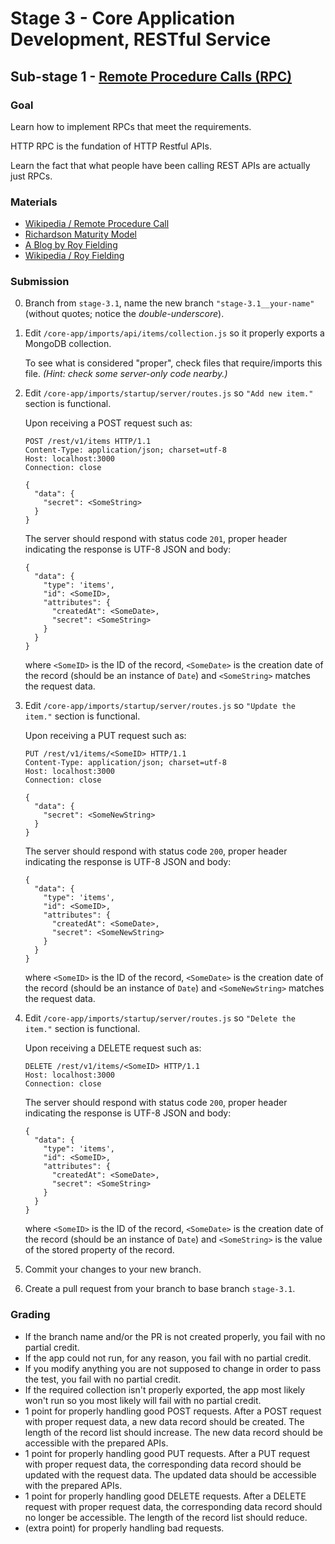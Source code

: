 # Stage 3 - Core Application Development, RESTful Service

## Sub-stage 1 - [Remote Procedure Calls (RPC)](https://en.wikipedia.org/wiki/Remote_procedure_call)

### Goal

Learn how to implement RPCs that meet the requirements.

HTTP RPC is the fundation of HTTP Restful APIs.

Learn the fact that what people have been calling REST APIs are actually just RPCs.

### Materials

- [Wikipedia / Remote Procedure Call](https://en.wikipedia.org/wiki/Remote_procedure_call)
- [Richardson Maturity Model](http://martinfowler.com/articles/richardsonMaturityModel.html)
- [A Blog by Roy Fielding](http://roy.gbiv.com/untangled/2008/rest-apis-must-be-hypertext-driven)
- [Wikipedia / Roy Fielding](https://en.wikipedia.org/wiki/Roy_Fielding)

### Submission

0. Branch from `stage-3.1`, name the new branch `"stage-3.1__your-name"` (without quotes; notice the *double-underscore*).
0. Edit `/core-app/imports/api/items/collection.js` so it properly exports a MongoDB collection.

   To see what is considered "proper", check files that require/imports this file. *(Hint: check some server-only code nearby.)*

0. Edit `/core-app/imports/startup/server/routes.js` so `"Add new item."` section is functional.

   Upon receiving a POST request such as:
   ```
   POST /rest/v1/items HTTP/1.1
   Content-Type: application/json; charset=utf-8
   Host: localhost:3000
   Connection: close

   {
     "data": {
       "secret": <SomeString>
     }
   }
   ```
   The server should respond with status code `201`, proper header indicating the response is UTF-8 JSON and body:
   ```
   {
     "data": {
       "type": 'items',
       "id": <SomeID>,
       "attributes": {
         "createdAt": <SomeDate>,
         "secret": <SomeString>
       }
     }
   }
   ```
   where `<SomeID>` is the ID of the record, `<SomeDate>` is the creation date of the record (should be an instance of `Date`) and `<SomeString>` matches the request data.

0. Edit `/core-app/imports/startup/server/routes.js` so `"Update the item."` section is functional.

   Upon receiving a PUT request such as:
   ```
   PUT /rest/v1/items/<SomeID> HTTP/1.1
   Content-Type: application/json; charset=utf-8
   Host: localhost:3000
   Connection: close

   {
     "data": {
       "secret": <SomeNewString>
     }
   }
   ```
   The server should respond with status code `200`, proper header indicating the response is UTF-8 JSON and body:
   ```
   {
     "data": {
       "type": 'items',
       "id": <SomeID>,
       "attributes": {
         "createdAt": <SomeDate>,
         "secret": <SomeNewString>
       }
     }
   }
   ```
   where `<SomeID>` is the ID of the record, `<SomeDate>` is the creation date of the record (should be an instance of `Date`) and `<SomeNewString>` matches the request data.

0. Edit `/core-app/imports/startup/server/routes.js` so `"Delete the item."` section is functional.

   Upon receiving a DELETE request such as:
   ```
   DELETE /rest/v1/items/<SomeID> HTTP/1.1
   Host: localhost:3000
   Connection: close
   ```
   The server should respond with status code `200`, proper header indicating the response is UTF-8 JSON and body:
   ```
   {
     "data": {
       "type": 'items',
       "id": <SomeID>,
       "attributes": {
         "createdAt": <SomeDate>,
         "secret": <SomeString>
       }
     }
   }
   ```
   where `<SomeID>` is the ID of the record, `<SomeDate>` is the creation date of the record (should be an instance of `Date`) and `<SomeString>` is the value of the stored property of the record.

0. Commit your changes to your new branch.
0. Create a pull request from your branch to base branch `stage-3.1`.

### Grading

- If the branch name and/or the PR is not created properly, you fail with no partial credit.
- If the app could not run, for any reason, you fail with no partial credit.
- If you modify anything you are not supposed to change in order to pass the test, you fail with no partial credit.
- If the required collection isn't properly exported, the app most likely won't run so you most likely will fail with no partial credit.
- 1 point for properly handling good POST requests. After a POST request with proper request data, a new data record should be created. The length of the record list should increase. The new data record should be accessible with the prepared APIs.
- 1 point for properly handling good PUT requests. After a PUT request with proper request data, the corresponding data record should be updated with the request data. The updated data should be accessible with the prepared APIs.
- 1 point for properly handling good DELETE requests. After a DELETE request with proper request data, the corresponding data record should no longer be accessible. The length of the record list should reduce.
- (extra point) for properly handling bad requests.
